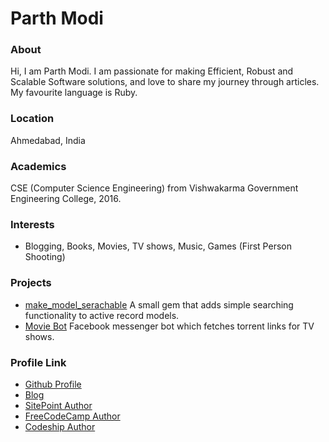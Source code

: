 # Parth Modi

### About

Hi, I am Parth Modi. I am passionate for making Efficient, Robust and Scalable Software solutions, and love to share my journey through articles. My favourite language is Ruby.

### Location

Ahmedabad, India

### Academics

CSE (Computer Science Engineering) from Vishwakarma Government Engineering College, 2016.

### Interests

- Blogging, Books, Movies, TV shows, Music, Games (First Person Shooting)

### Projects

- [make_model_serachable](https://github.com/8parth/make_model_searchable) A small gem that adds simple searching functionality to active record models.
- [Movie Bot](https://github.com/8parth/messenger-movie-bot) Facebook messenger bot which fetches torrent links for TV shows.

### Profile Link

- [Github Profile](https://github.com/8parth)
- [Blog](https://parthrmodi.com/blog)
- [SitePoint Author](https://www.sitepoint.com/author/pmodi/)
- [FreeCodeCamp Author](https://medium.freecodecamp.org/@parthmodi)
- [Codeship Author](https://blog.codeship.com/author/parthmodi/)
